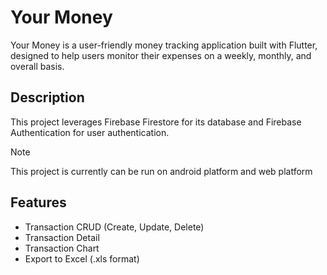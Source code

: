 # Your Money 

Your Money is a user-friendly money tracking application built with Flutter, designed to help users monitor their expenses on a weekly, monthly, and overall basis.

## Description

This project leverages Firebase Firestore for its database and Firebase Authentication for user authentication.
> [!NOTE]
> This project is currently can be run on android platform and web platform

## Features

* Transaction CRUD (Create, Update, Delete)
* Transaction Detail
* Transaction Chart
* Export to Excel (.xls format)

